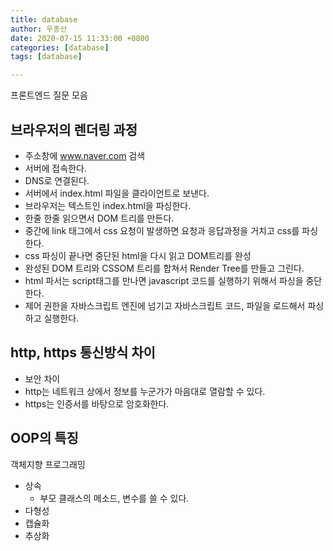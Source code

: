 ```yaml
---
title: database
author: 우종선
date: 2020-07-15 11:33:00 +0800
categories: [database]
tags: [database]

---
```


프론트엔드 질문 모음

## 브라우저의 렌더링 과정

- 주소창에 www.naver.com 검색
- 서버에 접속한다.
- DNS로 연결된다.
- 서버에서 index.html 파일을 클라이언트로 보낸다.
- 브라우저는 텍스트인 index.html을 파싱한다.
- 한줄 한줄 읽으면서 DOM 트리를 만든다.
- 중간에 link 태그에서 css 요청이 발생하면 요청과 응답과정을 거치고 css를 파싱한다.
- css 파싱이 끝나면 중단된 html을 다시 읽고 DOM트리를 완성
- 완성된 DOM 트리와 CSSOM 트리를 합쳐서 Render Tree를 만들고 그린다.
- html 파서는 script태그를 만나면 javascript 코드를 실행하기 위해서 파싱을 중단한다.
- 제어 권한을 자바스크립트 엔진에 넘기고 자바스크립트 코드, 파일을 로드해서 파싱하고 실행한다.

## http, https 통신방식 차이

- 보안 차이
- http는 네트워크 상에서 정보를 누군가가 마음대로 열람할 수 있다.
- https는 인증서를 바탕으로 암호화한다.

## OOP의 특징
객체지향 프로그래밍
- 상속
  - 부모 클래스의 메소드, 변수를 쓸 수 있다.
- 다형성
- 캡슐화
- 추상화
